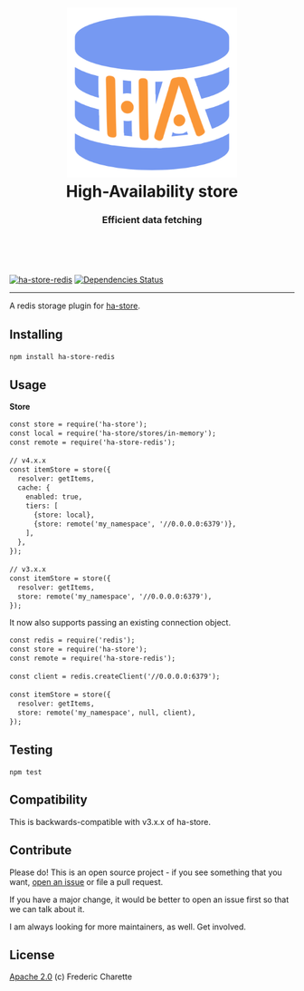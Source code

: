<h1 align="center">
  <img alt="HA-store" width="300px" src="./logo.png" />
  <br/>
  High-Availability store
</h1>
<h3 align="center">
  Efficient data fetching
  <br/><br/><br/>
</h3>
<br/>

[![ha-store-redis](https://img.shields.io/npm/v/ha-store-redis.svg)](https://www.npmjs.com/package/ha-store-redis)
[![Dependencies Status](https://david-dm.org/fed135/ha-store-redis.svg)](https://david-dm.org/fed135/ha-store-redis)

---

A redis storage plugin for [ha-store](https://www.npmjs.com/package/ha-store).

## Installing

`npm install ha-store-redis`


## Usage

**Store**
```node
const store = require('ha-store');
const local = require('ha-store/stores/in-memory');
const remote = require('ha-store-redis');

// v4.x.x
const itemStore = store({
  resolver: getItems,
  cache: {
    enabled: true,
    tiers: [
      {store: local},
      {store: remote('my_namespace', '//0.0.0.0:6379')},
    ],
  },
});

// v3.x.x
const itemStore = store({
  resolver: getItems,
  store: remote('my_namespace', '//0.0.0.0:6379'),
});
```

It now also supports passing an existing connection object.

```node
const redis = require('redis');
const store = require('ha-store');
const remote = require('ha-store-redis');

const client = redis.createClient('//0.0.0.0:6379');

const itemStore = store({
  resolver: getItems,
  store: remote('my_namespace', null, client),
});
```


## Testing

`npm test`

## Compatibility

This is backwards-compatible with v3.x.x of ha-store. 

## Contribute

Please do! This is an open source project - if you see something that you want, [open an issue](https://github.com/fed135/ha-redis-adapter/issues/new) or file a pull request.

If you have a major change, it would be better to open an issue first so that we can talk about it. 

I am always looking for more maintainers, as well. Get involved. 


## License 

[Apache 2.0](LICENSE) (c) Frederic Charette

